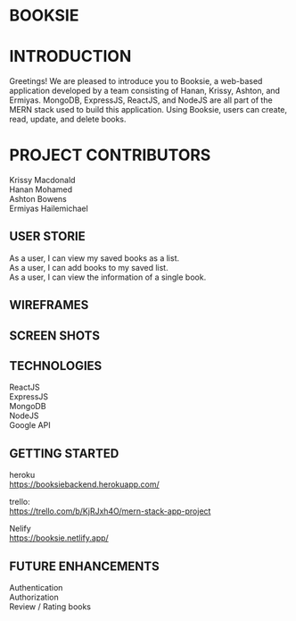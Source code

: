 # BOOKSIE

# INTRODUCTION
Greetings! We are pleased to introduce you to Booksie, a web-based application developed by a team consisting of Hanan, Krissy, Ashton, and Ermiyas. MongoDB, ExpressJS, ReactJS, and NodeJS are all part of the MERN stack used to build this application. Using Booksie, users can create, read, update, and delete books.


# PROJECT CONTRIBUTORS

Krissy Macdonald\
Hanan Mohamed\
Ashton Bowens\
Ermiyas Hailemichael

## USER STORIE

As a user, I can view my saved books as a list.\
As a user, I can add books to my saved list.\
As a user, I can view the information of a single book.

## WIREFRAMES

## SCREEN SHOTS

## TECHNOLOGIES
ReactJS \
ExpressJS \
MongoDB \
NodeJS \
Google API 




## GETTING STARTED

heroku\
https://booksiebackend.herokuapp.com/



trello:\
https://trello.com/b/KjRJxh4O/mern-stack-app-project

Nelify\
https://booksie.netlify.app/


## FUTURE ENHANCEMENTS
Authentication\
Authorization\
Review / Rating books

